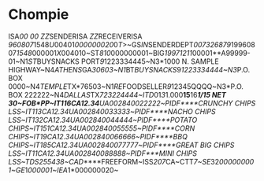 # Chompie
ISA*00*          *00*          *ZZ*SENDERISA      *ZZ*RECEIVERISA    *960807*1548*U*00401*000000020*0*T*>~GS*IN*SENDERDEPT*007326879*19960807*1548*000001*X*004010~ST*810*000000001~BIG*19971211*00001**A99999-01~N1*ST*BUYSNACKS PORT*9*1223334445~N3*1000 N. SAMPLE HIGHWAY~N4*ATHENS*GA*30603~N1*BT*BUYSNACKS*9*1223334444~N3*P.O. BOX 0000~N4*TEMPLE*TX*76503~N1*RE*FOODSELLER*9*12345QQQQ~N3*P.O. BOX 222222~N4*DALLAS*TX*723224444~ITD*01*3*1.000**15**16*****1/15 NET 30~FOB*PP~IT1**16*CA*12.34**UA*002840022222~PID*F****CRUNCHY CHIPS LSS~IT1**13*CA*12.34**UA*002840033333~PID*F****NACHO CHIPS LSS~IT1**32*CA*12.34**UA*002840044444~PID*F****POTATO CHIPS~IT1**51*CA*12.34**UA*002840055555~PID*F****CORN CHIPS~IT1**9*CA*12.34**UA*002840066666~PID*F****BBQ CHIPS~IT1**85*CA*12.34**UA*002840077777~PID*F****GREAT BIG CHIPS LSS~IT1**1*CA*12.34**UA*002840088888~PID*F****MINI CHIPS LSS~TDS*255438~CAD*****FREEFORM~ISS*207*CA~CTT*7~SE*32*000000001~GE*1*000001~IEA*1*000000020~
